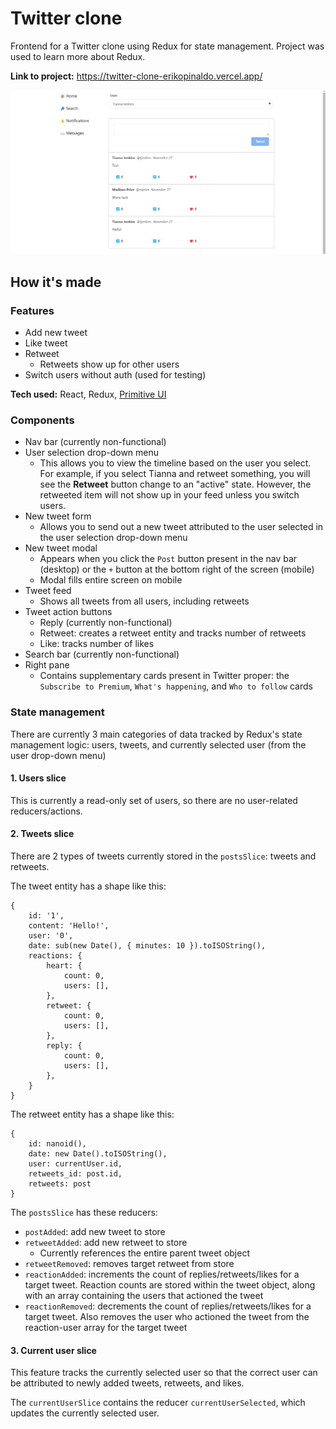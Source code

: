 # Twitter clone
Frontend for a Twitter clone using Redux for state management. Project was used to learn more about Redux. 

**Link to project:** https://twitter-clone-erikopinaldo.vercel.app/

![Twitter clone demo](/public/twitter_clone.gif)

## How it's made

### Features
* Add new tweet 
* Like tweet
* Retweet 
  * Retweets show up for other users 
* Switch users without auth (used for testing)

**Tech used:** React, Redux, [Primitive UI](https://taniarascia.github.io/primitive/)

### Components
* Nav bar (currently non-functional)
* User selection drop-down menu
  * This allows you to view the timeline based on the user you select. For example, if you select Tianna and retweet something, you will see the **Retweet** button change to an "active" state. However, the retweeted  item will not show up in your feed unless you switch users. 
* New tweet form
  * Allows you to send out a new tweet attributed to the user selected in the user selection drop-down menu
* New tweet modal
  * Appears when you click the `Post` button present in the nav bar (desktop) or the `+` button at the bottom right of the screen (mobile)
  * Modal fills entire screen on mobile
* Tweet feed
  * Shows all tweets from all users, including retweets 
* Tweet action buttons 
  * Reply (currently non-functional)
  * Retweet: creates a retweet entity and tracks number of retweets
  * Like: tracks number of likes 
* Search bar (currently non-functional)
* Right pane
  * Contains supplementary cards present in Twitter proper: the `Subscribe to Premium`, `What's happening`, and `Who to follow` cards

### State management 
There are currently 3 main categories of data tracked by Redux's state management logic: users, tweets, and currently selected user (from the user drop-down menu)

#### 1. Users slice
This is currently a read-only set of users, so there are no user-related reducers/actions. 

#### 2. Tweets slice
There are 2 types of tweets currently stored in the `postsSlice`: tweets and retweets. 

The tweet entity has a shape like this: 
```
{
    id: '1',
    content: 'Hello!',
    user: '0',
    date: sub(new Date(), { minutes: 10 }).toISOString(),
    reactions: {
        heart: {
            count: 0,
            users: [],
        },
        retweet: {
            count: 0,
            users: [],
        },
        reply: {
            count: 0,
            users: [],
        },
    }
}
```
The retweet entity has a shape like this: 
```
{
    id: nanoid(),
    date: new Date().toISOString(),
    user: currentUser.id,
    retweets_id: post.id,
    retweets: post
}
``` 
The `postsSlice` has these reducers: 

* `postAdded`: add new tweet to store
* `retweetAdded`: add new retweet to store
  * Currently references the entire parent tweet object 
* `retweetRemoved`: removes target retweet from store 
* `reactionAdded`: increments the count of replies/retweets/likes for a target tweet. Reaction counts are stored within the tweet object, along with an array containing the users that actioned the tweet
* `reactionRemoved`: decrements the count of replies/retweets/likes for a target tweet. Also removes the user who actioned the tweet from the reaction-user array for the target tweet

#### 3. Current user slice

This feature tracks the currently selected user so that the correct user can be attributed to newly added tweets, retweets, and likes. 

The `currentUserSlice` contains the reducer `currentUserSelected`, which updates the currently selected user. 